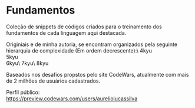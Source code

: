 # Fundamentos

Coleção de snippets de códigos criados para o treinamento dos fundamentos de cada linguagem aqui destacada.

Originiais e de minha autoria, se encontram organizados pela seguinte hierarquia de complexidade (Em ordem decrescente):\ 
4kyu\
5kyu\
6kyu\ 
7kyu\ 
8kyu

Baseados nos desafios propstos pelo site CodeWars, atualmente com mais de 2 milhões de usuários cadastrados.

Perfil público:\
https://preview.codewars.com/users/aureliolucassilva

